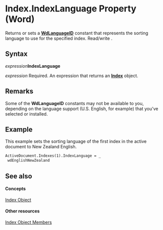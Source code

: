 
# Index.IndexLanguage Property (Word)

Returns or sets a  **[WdLanguageID](9b3ef147-95f3-0eb6-db0c-0166fe7d2da2.md)** constant that represents the sorting language to use for the specified index. Read/write .


## Syntax

 _expression_**IndexLanguage**

 _expression_ Required. An expression that returns an **[Index](6a2aab98-485b-01c3-8d9b-9e108b455e22.md)** object.


## Remarks

Some of the  **WdLanguageID** constants may not be available to you, depending on the language support (U.S. English, for example) that you've selected or installed.


## Example

This example sets the sorting language of the first index in the active document to New Zealand English.


```vb
ActiveDocument.Indexes(1).IndexLanguage = _ 
 wdEnglishNewZealand
```


## See also


#### Concepts


[Index Object](6a2aab98-485b-01c3-8d9b-9e108b455e22.md)
#### Other resources


[Index Object Members](de9f0a3c-dd30-84bd-e122-2d20fa6b3d37.md)
